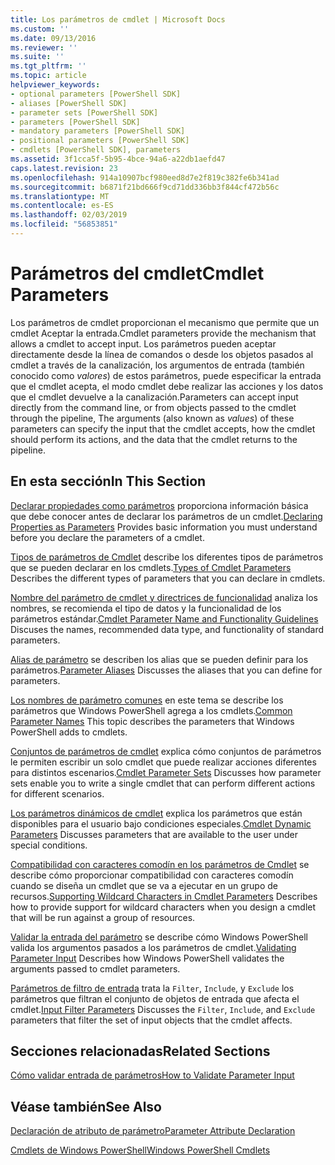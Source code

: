 ```yaml
---
title: Los parámetros de cmdlet | Microsoft Docs
ms.custom: ''
ms.date: 09/13/2016
ms.reviewer: ''
ms.suite: ''
ms.tgt_pltfrm: ''
ms.topic: article
helpviewer_keywords:
- optional parameters [PowerShell SDK]
- aliases [PowerShell SDK]
- parameter sets [PowerShell SDK]
- parameters [PowerShell SDK]
- mandatory parameters [PowerShell SDK]
- positional parameters [PowerShell SDK]
- cmdlets [PowerShell SDK], parameters
ms.assetid: 3f1cca5f-5b95-4bce-94a6-a22db1aefd47
caps.latest.revision: 23
ms.openlocfilehash: 914a10907bcf980eed8d7e2f819c382fe6b341ad
ms.sourcegitcommit: b6871f21bd666f9cd71dd336bb3f844cf472b56c
ms.translationtype: MT
ms.contentlocale: es-ES
ms.lasthandoff: 02/03/2019
ms.locfileid: "56853851"
---
```

# <a name="cmdlet-parameters"></a><span data-ttu-id="6c1a1-102">Parámetros del cmdlet</span><span class="sxs-lookup"><span data-stu-id="6c1a1-102">Cmdlet Parameters</span></span>

<span data-ttu-id="6c1a1-103">Los parámetros de cmdlet proporcionan el mecanismo que permite que un cmdlet Aceptar la entrada.</span><span class="sxs-lookup"><span data-stu-id="6c1a1-103">Cmdlet parameters provide the mechanism that allows a cmdlet to accept input.</span></span> <span data-ttu-id="6c1a1-104">Los parámetros pueden aceptar directamente desde la línea de comandos o desde los objetos pasados al cmdlet a través de la canalización, los argumentos de entrada (también conocido como *valores*) de estos parámetros, puede especificar la entrada que el cmdlet acepta, el modo cmdlet debe realizar las acciones y los datos que el cmdlet devuelve a la canalización.</span><span class="sxs-lookup"><span data-stu-id="6c1a1-104">Parameters can accept input directly from the command line, or from objects passed to the cmdlet through the pipeline, The arguments (also known as *values*) of these parameters can specify the input that the cmdlet accepts, how the cmdlet should perform its actions, and the data that the cmdlet returns to the pipeline.</span></span>

## <a name="in-this-section"></a><span data-ttu-id="6c1a1-105">En esta sección</span><span class="sxs-lookup"><span data-stu-id="6c1a1-105">In This Section</span></span>

<span data-ttu-id="6c1a1-106">[Declarar propiedades como parámetros](./declaring-properties-as-parameters.md) proporciona información básica que debe conocer antes de declarar los parámetros de un cmdlet.</span><span class="sxs-lookup"><span data-stu-id="6c1a1-106">[Declaring Properties as Parameters](./declaring-properties-as-parameters.md) Provides basic information you must understand before you declare the parameters of a cmdlet.</span></span>

<span data-ttu-id="6c1a1-107">[Tipos de parámetros de Cmdlet](./types-of-cmdlet-parameters.md) describe los diferentes tipos de parámetros que se pueden declarar en los cmdlets.</span><span class="sxs-lookup"><span data-stu-id="6c1a1-107">[Types of Cmdlet Parameters](./types-of-cmdlet-parameters.md) Describes the different types of parameters that you can declare in cmdlets.</span></span>

<span data-ttu-id="6c1a1-108">[Nombre del parámetro de cmdlet y directrices de funcionalidad](./standard-cmdlet-parameter-names-and-types.md) analiza los nombres, se recomienda el tipo de datos y la funcionalidad de los parámetros estándar.</span><span class="sxs-lookup"><span data-stu-id="6c1a1-108">[Cmdlet Parameter Name and Functionality Guidelines](./standard-cmdlet-parameter-names-and-types.md) Discuses the names, recommended data type, and functionality of standard parameters.</span></span>

<span data-ttu-id="6c1a1-109">[Alias de parámetro](./parameter-aliases.md) se describen los alias que se pueden definir para los parámetros.</span><span class="sxs-lookup"><span data-stu-id="6c1a1-109">[Parameter Aliases](./parameter-aliases.md) Discusses the aliases that you can define for parameters.</span></span>

<span data-ttu-id="6c1a1-110">[Los nombres de parámetro comunes](./common-parameter-names.md) en este tema se describe los parámetros que Windows PowerShell agrega a los cmdlets.</span><span class="sxs-lookup"><span data-stu-id="6c1a1-110">[Common Parameter Names](./common-parameter-names.md) This topic describes the parameters that Windows PowerShell adds to cmdlets.</span></span>

<span data-ttu-id="6c1a1-111">[Conjuntos de parámetros de cmdlet](./cmdlet-parameter-sets.md) explica cómo conjuntos de parámetros le permiten escribir un solo cmdlet que puede realizar acciones diferentes para distintos escenarios.</span><span class="sxs-lookup"><span data-stu-id="6c1a1-111">[Cmdlet Parameter Sets](./cmdlet-parameter-sets.md) Discusses how parameter sets enable you to write a single cmdlet that can perform different actions for different scenarios.</span></span>

<span data-ttu-id="6c1a1-112">[Los parámetros dinámicos de cmdlet](./cmdlet-dynamic-parameters.md) explica los parámetros que están disponibles para el usuario bajo condiciones especiales.</span><span class="sxs-lookup"><span data-stu-id="6c1a1-112">[Cmdlet Dynamic Parameters](./cmdlet-dynamic-parameters.md) Discusses parameters that are available to the user under special conditions.</span></span>

<span data-ttu-id="6c1a1-113">[Compatibilidad con caracteres comodín en los parámetros de Cmdlet](./supporting-wildcard-characters-in-cmdlet-parameters.md) se describe cómo proporcionar compatibilidad con caracteres comodín cuando se diseña un cmdlet que se va a ejecutar en un grupo de recursos.</span><span class="sxs-lookup"><span data-stu-id="6c1a1-113">[Supporting Wildcard Characters in Cmdlet Parameters](./supporting-wildcard-characters-in-cmdlet-parameters.md) Describes how to provide support for wildcard characters when you design a cmdlet that will be run against a group of resources.</span></span>

<span data-ttu-id="6c1a1-114">[Validar la entrada del parámetro](./validating-parameter-input.md) se describe cómo Windows PowerShell valida los argumentos pasados a los parámetros de cmdlet.</span><span class="sxs-lookup"><span data-stu-id="6c1a1-114">[Validating Parameter Input](./validating-parameter-input.md) Describes how Windows PowerShell validates the arguments passed to cmdlet parameters.</span></span>

<span data-ttu-id="6c1a1-115">[Parámetros de filtro de entrada](./input-filter-parameters.md) trata la `Filter`, `Include`, y `Exclude` los parámetros que filtran el conjunto de objetos de entrada que afecta el cmdlet.</span><span class="sxs-lookup"><span data-stu-id="6c1a1-115">[Input Filter Parameters](./input-filter-parameters.md) Discusses the `Filter`, `Include`, and `Exclude` parameters that filter the set of input objects that the cmdlet affects.</span></span>

## <a name="related-sections"></a><span data-ttu-id="6c1a1-116">Secciones relacionadas</span><span class="sxs-lookup"><span data-stu-id="6c1a1-116">Related Sections</span></span>

[<span data-ttu-id="6c1a1-117">Cómo validar entrada de parámetros</span><span class="sxs-lookup"><span data-stu-id="6c1a1-117">How to Validate Parameter Input</span></span>](./how-to-validate-parameter-input.md)

## <a name="see-also"></a><span data-ttu-id="6c1a1-118">Véase también</span><span class="sxs-lookup"><span data-stu-id="6c1a1-118">See Also</span></span>

[<span data-ttu-id="6c1a1-119">Declaración de atributo de parámetro</span><span class="sxs-lookup"><span data-stu-id="6c1a1-119">Parameter Attribute Declaration</span></span>](./parameter-attribute-declaration.md)

[<span data-ttu-id="6c1a1-120">Cmdlets de Windows PowerShell</span><span class="sxs-lookup"><span data-stu-id="6c1a1-120">Windows PowerShell Cmdlets</span></span>](./cmdlet-overview.md)
